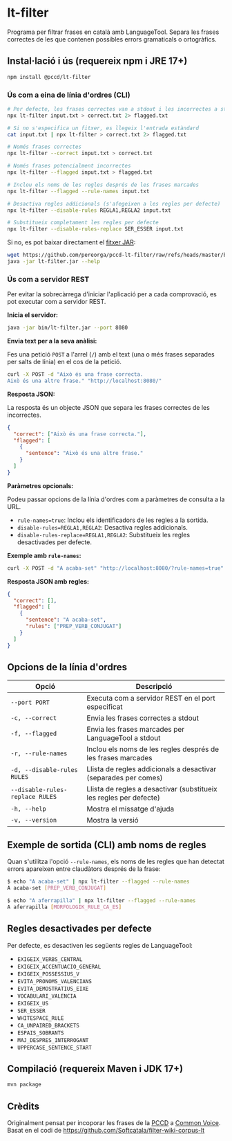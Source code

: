 # lt-filter

Programa per filtrar frases en català amb LanguageTool. Separa les frases correctes de les que contenen possibles errors gramaticals o ortogràfics.

## Instal·lació i ús (requereix npm i JRE 17+)

```bash
npm install @pccd/lt-filter
```

### Ús com a eina de línia d'ordres (CLI)

```bash
# Per defecte, les frases correctes van a stdout i les incorrectes a stderr
npx lt-filter input.txt > correct.txt 2> flagged.txt

# Si no s'especifica un fitxer, es llegeix l'entrada estàndard
cat input.txt | npx lt-filter > correct.txt 2> flagged.txt

# Només frases correctes
npx lt-filter --correct input.txt > correct.txt

# Només frases potencialment incorrectes
npx lt-filter --flagged input.txt > flagged.txt

# Inclou els noms de les regles després de les frases marcades
npx lt-filter --flagged --rule-names input.txt

# Desactiva regles addicionals (s'afegeixen a les regles per defecte)
npx lt-filter --disable-rules REGLA1,REGLA2 input.txt

# Substitueix completament les regles per defecte
npx lt-filter --disable-rules-replace SER_ESSER input.txt
```

Si no, es pot baixar directament el [fitxer JAR](bin/lt-filter.jar):

```bash
wget https://github.com/pereorga/pccd-lt-filter/raw/refs/heads/master/bin/lt-filter.jar
java -jar lt-filter.jar --help
```

### Ús com a servidor REST

Per evitar la sobrecàrrega d'iniciar l'aplicació per a cada comprovació, es pot executar com a servidor REST.

**Inicia el servidor:**

```bash
java -jar bin/lt-filter.jar --port 8080
```

**Envia text per a la seva anàlisi:**

Fes una petició `POST` a l'arrel (`/`) amb el text (una o més frases separades per salts de línia) en el cos de la petició.

```bash
curl -X POST -d "Això és una frase correcta.
Això és una altre frase." "http://localhost:8080/"
```

**Resposta JSON:**

La resposta és un objecte JSON que separa les frases correctes de les incorrectes.

```json
{
  "correct": ["Això és una frase correcta."],
  "flagged": [
    {
      "sentence": "Això és una altre frase."
    }
  ]
}
```

**Paràmetres opcionals:**

Podeu passar opcions de la línia d'ordres com a paràmetres de consulta a la URL.

- `rule-names=true`: Inclou els identificadors de les regles a la sortida.
- `disable-rules=REGLA1,REGLA2`: Desactiva regles addicionals.
- `disable-rules-replace=REGLA1,REGLA2`: Substitueix les regles desactivades per defecte.

**Exemple amb `rule-names`:**

```bash
curl -X POST -d "A acaba-set" "http://localhost:8080/?rule-names=true"
```

**Resposta JSON amb regles:**

```json
{
  "correct": [],
  "flagged": [
    {
      "sentence": "A acaba-set",
      "rules": ["PREP_VERB_CONJUGAT"]
    }
  ]
}
```

## Opcions de la línia d'ordres

| Opció                           | Descripció                                                         |
| ------------------------------- | ------------------------------------------------------------------ |
| `--port PORT`                   | Executa com a servidor REST en el port especificat                 |
| `-c, --correct`                 | Envia les frases correctes a stdout                                |
| `-f, --flagged`                 | Envia les frases marcades per LanguageTool a stdout                |
| `-r, --rule-names`              | Inclou els noms de les regles després de les frases marcades       |
| `-d, --disable-rules RULES`     | Llista de regles addicionals a desactivar (separades per comes)    |
| `--disable-rules-replace RULES` | Llista de regles a desactivar (substitueix les regles per defecte) |
| `-h, --help`                    | Mostra el missatge d'ajuda                                         |
| `-v, --version`                 | Mostra la versió                                                   |

## Exemple de sortida (CLI) amb noms de regles

Quan s'utilitza l'opció `--rule-names`, els noms de les regles que han detectat errors apareixen entre claudàtors després de la frase:

```bash
$ echo "A acaba-set" | npx lt-filter --flagged --rule-names
A acaba-set [PREP_VERB_CONJUGAT]

$ echo "A aferrapilla" | npx lt-filter --flagged --rule-names
A aferrapilla [MORFOLOGIK_RULE_CA_ES]
```

## Regles desactivades per defecte

Per defecte, es desactiven les següents regles de LanguageTool:

- `EXIGEIX_VERBS_CENTRAL`
- `EXIGEIX_ACCENTUACIO_GENERAL`
- `EXIGEIX_POSSESSIUS_V`
- `EVITA_PRONOMS_VALENCIANS`
- `EVITA_DEMOSTRATIUS_EIXE`
- `VOCABULARI_VALENCIA`
- `EXIGEIX_US`
- `SER_ESSER`
- `WHITESPACE_RULE`
- `CA_UNPAIRED_BRACKETS`
- `ESPAIS_SOBRANTS`
- `MAJ_DESPRES_INTERROGANT`
- `UPPERCASE_SENTENCE_START`

## Compilació (requereix Maven i JDK 17+)

```bash
mvn package
```

## Crèdits

Originalment pensat per incoporar les frases de la [PCCD](https://pccd.dites.cat/) a
[Common Voice](https://github.com/common-voice/common-voice). Basat en el codi de
https://github.com/Softcatala/filter-wiki-corpus-lt
